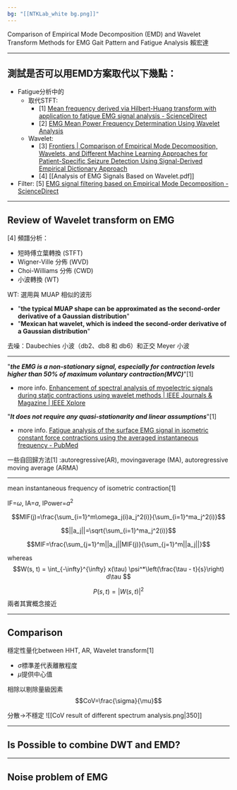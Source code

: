 ```yaml
---
bg: "[[NTKLab_white bg.png]]"
---
```


<style>
    .reveal {
        font-family: 'Times New Roman', '標楷體';
        font-size: 30px;
        text-align: left;
        color: black;
        background-size: cover;
        background-position: center;
    }
	.reveal h1,
	.reveal h2,
	.reveal h3,
	.reveal h4,
	.reveal h5,
	.reveal h6 {
	  font-family: 'Times New Roman', '標楷體';
	  color: black;
	  %%text-transform: lowercase%%;
	  text-transform: capitalize;
	}
	.with-border{
		border: 1px solid red;
	}
</style>
<grid drag="70 10" drop="-3 40">
Comparison of Empirical Mode Decomposition (EMD) and Wavelet Transform Methods for EMG Gait Pattern and Fatigue Analysis
<!-- element style="font-size: 40px;align: left; text-align: left;color: white"-->
</grid>

<grid drag="50 10" drop="40 70">
賴宏達
<!-- element style="font-size: 40px;align: right; text-align: right"-->
</grid>

<!-- slide bg="../../NTKLab_white bg_cover_resize.png"-->

---
## 測試是否可以用EMD方案取代以下幾點：
- Fatigue分析中的
	- 取代STFT: 
		- \[1\] [Mean frequency derived via Hilbert-Huang transform with application to fatigue EMG signal analysis - ScienceDirect](https://www.sciencedirect.com/science/article/pii/S0169260706000472?ref=pdf_download&fr=RR-2&rr=8f3e26022ac98454)
		- \[2\] [EMG Mean Power Frequency Determination Using Wavelet Analysis](https://ieeexplore.ieee.org/stamp/stamp.jsp?tp=&arnumber=757017) 
	- Wavelet:
		- \[3\] [Frontiers | Comparison of Empirical Mode Decomposition, Wavelets, and Different Machine Learning Approaches for Patient-Specific Seizure Detection Using Signal-Derived Empirical Dictionary Approach](https://www.frontiersin.org/journals/digital-health/articles/10.3389/fdgth.2021.738996/full)
		- \[4\] [[Analysis of EMG Signals Based on Wavelet.pdf]]
- Filter: \[5\] [EMG signal filtering based on Empirical Mode Decomposition - ScienceDirect](https://www.sciencedirect.com/science/article/pii/S1746809406000085)


---
## Review of Wavelet transform on EMG
[4] 頻譜分析：
- 短時傅立葉轉換 (STFT)
- Wigner-Ville 分佈 (WVD)
- Choi-Williams 分佈 (CWD) 
- 小波轉換 (WT)

WT: 選用與 MUAP 相似的波形
- "**the typical MUAP shape can be approximated as the second-order derivative of a Gaussian distribution**"
- "**Mexican hat wavelet, which is indeed the second-order derivative of a Gaussian distribution**"

去噪：Daubechies 小波（db2、db8 和 db6）和正交 Meyer 小波

---
"***the EMG is a non-stationary signal, especially for contraction levels higher than 50% of maximum voluntary contraction(MVC)***"[1]
- more info. [Enhancement of spectral analysis of myoelectric signals during static contractions using wavelet methods | IEEE Journals & Magazine | IEEE Xplore](https://ieeexplore.ieee.org/document/764944)

"***It does not require any quasi-stationarity and linear assumptions***"[1]
- more info. [Fatigue analysis of the surface EMG signal in isometric constant force contractions using the averaged instantaneous frequency - PubMed](https://pubmed.ncbi.nlm.nih.gov/12665043/)

一些自回歸方法[1] :autoregressive(AR), movingaverage (MA), autoregressive moving average (ARMA)

---
mean instantaneous frequency of isometric contraction[1]

IF=$\omega$, IA=$a$, IPower=$a^2$

$$MIF(j)=\frac{\sum_{i=1}^m\omega_j(i)a_j^2(i)}{\sum_{i=1}^ma_j^2(i)}$$

$$||a_j||=\sqrt{\sum_{i=1}^ma_j^2(i)}$$

$$MIF=\frac{\sum_{j=1}^m||a_j||MIF(j)}{\sum_{j=1}^m||a_j||}$$

whereas
$$W(s, t) = \int_{-\infty}^{\infty} x(\tau) \psi^*\left(\frac{\tau - t}{s}\right) d\tau
$$

$$P(s,t)=|W(s, t)|^2$$
兩者其實概念接近

---
## Comparison
穩定性量化between HHT, AR, Wavelet transform[1]
- $\sigma$標準差代表離散程度
- $\mu$提供中心值

相除以剔除量級因素
$$CoV=\frac{\sigma}{\mu}$$

分散$\rightarrow$不穩定
![[CoV result of different spectrum analysis.png|350]]

---
## Is Possible to combine DWT and EMD?

---
## Noise problem of EMG